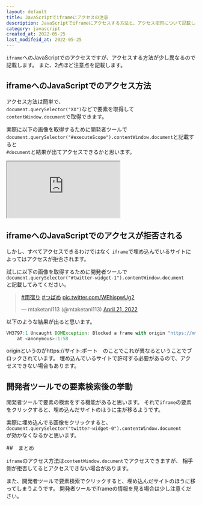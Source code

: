 ```yaml
---
layout: default
title: JavaScriptでiframeにアクセスの注意
description: JavaScriptでiframeにアクセスする方法と、アクセス拒否について記載します。また、開発者ツールを使うときの注意を記載します。
category: javascript
created_at: 2022-05-25
last_modifeid_at: 2022-05-25
---
```


`iframe`へのJavaScriptでのアクセスですが、アクセスする方法が少し異なるので記載します。
また、2点ほど注意点を記載します。

## iframeへのJavaScriptでのアクセス方法

アクセス方法は簡単で、  
`document.querySelector("XX")`などで要素を取得して  
`contentWindow.document`で取得できます。

実際に以下の画像を取得するために開発者ツールで  
`document.querySelector("#executeScope").contentWindow.document`と記載すると  
`#document`と結果が出てアクセスできるかと思います。

<iframe src="https://mtaketani113.github.io/it/javascript/executeScope.html" id="executeScope"></iframe>

## iframeへのJavaScriptでのアクセスが拒否される

しかし、すべてアクセスできるわけではなく
`iframe`で埋め込んでいるサイトによってはアクセスが拒否されます。

試しに以下の画像を取得するために開発者ツールで
`document.querySelector("#twitter-widget-1").contentWindow.document`  
と記載してみてください。

<blockquote class="twitter-tweet"><p lang="und" dir="ltr"><a href="https://twitter.com/hashtag/%E9%9B%A8%E5%AE%BF%E3%82%8A?src=hash&amp;ref_src=twsrc%5Etfw">#雨宿り</a> <a href="https://twitter.com/hashtag/%E3%81%A4%E3%81%B0%E3%82%81?src=hash&amp;ref_src=twsrc%5Etfw">#つばめ</a> <a href="https://t.co/WEhispwUg2">pic.twitter.com/WEhispwUg2</a></p>&mdash; mtaketani113 (@mtaketani113) <a href="https://twitter.com/mtaketani113/status/1517111524002656257?ref_src=twsrc%5Etfw">April 21, 2022</a></blockquote> <script async src="https://platform.twitter.com/widgets.js" charset="utf-8"></script>

以下のような結果が出ると思います。

```JavaScript
VM3797:1 Uncaught DOMException: Blocked a frame with origin "https://mtaketani113.github.io" from accessing a cross-origin frame.
    at <anonymous>:1:58
```

originというのがhttps://サイト:ポート　のことでこれが異なるということでブロックされています。
埋め込んでいるサイトで許可する必要があるので、アクセスできない場合もあります。

## 開発者ツールでの要素検索後の挙動

開発者ツールで要素の検索をする機能があると思います。
それで`iframe`の要素をクリックすると、埋め込んだサイトのほうに主が移るようです。

実際に埋め込んでる画像をクリックすると、  
`document.querySelector("twitter-widget-0").contentWindow.document`  
が効かなくなるかと思います。

##　まとめ

`iframe`のアクセス方法は`contentWindow.document`でアクセスできますが、
相手側が拒否してるとアクセスできない場合があります。

また、開発者ツールで要素検索でクリックすると、埋め込んだサイトのほうに移ってしまうようです。
開発者ツールでiframeの情報を見る場合は少し注意ください。